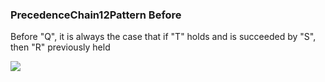 ### PrecedenceChain12Pattern Before

Before "Q", it is always the case that if "T" holds and is succeeded by "S", then "R" previously held

![](/img/patterns/PrecedenceChain12Pattern_Before.svg)
